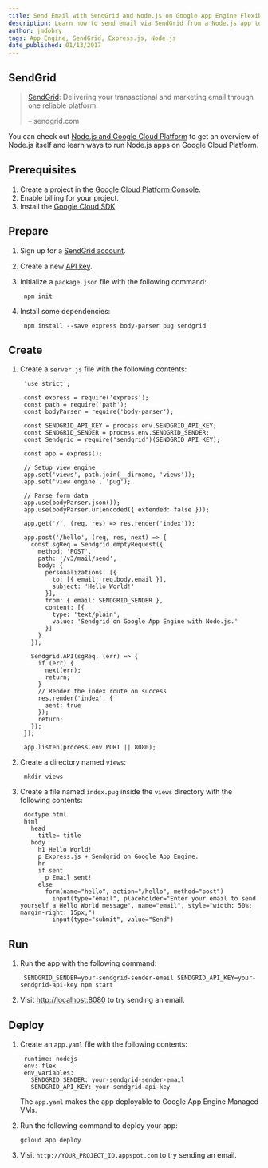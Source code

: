 ```yaml
---
title: Send Email with SendGrid and Node.js on Google App Engine Flexible Environment
description: Learn how to send email via SendGrid from a Node.js app to Google App Engine flexible environment.
author: jmdobry
tags: App Engine, SendGrid, Express.js, Node.js
date_published: 01/13/2017
---
```

## SendGrid

> [SendGrid][sendgrid]: Delivering your transactional and marketing email
> through one reliable platform.
>
> – sendgrid.com

You can check out [Node.js and Google Cloud Platform][nodejs-gcp] to get an
overview of Node.js itself and learn ways to run Node.js apps on Google Cloud
Platform.

## Prerequisites

1. Create a project in the [Google Cloud Platform Console](https://console.cloud.google.com/).
1. Enable billing for your project.
1. Install the [Google Cloud SDK](https://cloud.google.com/sdk/).

## Prepare

1. Sign up for a [SendGrid account](https://sendgrid.com/pricing/).

1. Create a new [API key](https://app.sendgrid.com/settings/api_keys).

1. Initialize a `package.json` file with the following command:

        npm init

1. Install some dependencies:

        npm install --save express body-parser pug sendgrid

## Create

1. Create a `server.js` file with the following contents:

        'use strict';

        const express = require('express');
        const path = require('path');
        const bodyParser = require('body-parser');

        const SENDGRID_API_KEY = process.env.SENDGRID_API_KEY;
        const SENDGRID_SENDER = process.env.SENDGRID_SENDER;
        const Sendgrid = require('sendgrid')(SENDGRID_API_KEY);

        const app = express();

        // Setup view engine
        app.set('views', path.join(__dirname, 'views'));
        app.set('view engine', 'pug');

        // Parse form data
        app.use(bodyParser.json());
        app.use(bodyParser.urlencoded({ extended: false }));

        app.get('/', (req, res) => res.render('index'));

        app.post('/hello', (req, res, next) => {
          const sgReq = Sendgrid.emptyRequest({
            method: 'POST',
            path: '/v3/mail/send',
            body: {
              personalizations: [{
                to: [{ email: req.body.email }],
                subject: 'Hello World!'
              }],
              from: { email: SENDGRID_SENDER },
              content: [{
                type: 'text/plain',
                value: 'Sendgrid on Google App Engine with Node.js.'
              }]
            }
          });

          Sendgrid.API(sgReq, (err) => {
            if (err) {
              next(err);
              return;
            }
            // Render the index route on success
            res.render('index', {
              sent: true
            });
            return;
          });
        });

        app.listen(process.env.PORT || 8080);

1. Create a directory named `views`:

        mkdir views

1. Create a file named `index.pug` inside the `views` directory with the
following contents:

        doctype html
        html
          head
            title= title
          body
            h1 Hello World!
            p Express.js + Sendgrid on Google App Engine.
            hr
            if sent
              p Email sent!
            else
              form(name="hello", action="/hello", method="post")
                input(type="email", placeholder="Enter your email to send yourself a Hello World message", name="email", style="width: 50%; margin-right: 15px;")
                input(type="submit", value="Send")

## Run

1. Run the app with the following command:

        SENDGRID_SENDER=your-sendgrid-sender-email SENDGRID_API_KEY=your-sendgrid-api-key npm start

1. Visit [http://localhost:8080](http://localhost:8080) to try sending an email.

## Deploy

1. Create an `app.yaml` file with the following contents:

        runtime: nodejs
        env: flex
        env_variables:
          SENDGRID_SENDER: your-sendgrid-sender-email
          SENDGRID_API_KEY: your-sendgrid-api-key

    The `app.yaml` makes the app deployable to Google App Engine Managed VMs.

1. Run the following command to deploy your app:

       gcloud app deploy

1. Visit `http://YOUR_PROJECT_ID.appspot.com` to try sending an email.

[sendgrid]: https://sendgrid.com/
[nodejs-gcp]: running-nodejs-on-google-cloud
